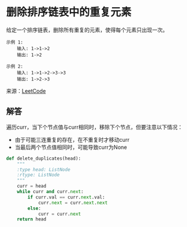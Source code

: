 # 删除排序链表中的重复元素
给定一个排序链表，删除所有重复的元素，使得每个元素只出现一次。

```
示例 1:
    输入: 1->1->2
    输出: 1->2
    
示例 2:
    输入: 1->1->2->3->3
    输出: 1->2->3
```
来源：[LeetCode](https://leetcode-cn.com/problems/remove-duplicates-from-sorted-list)

## 解答
遍历curr，当下个节点值与curr相同时，移除下个节点，但要注意以下情况：
- 由于可能三连重复的存在，在不重复时才移动curr
- 当最后两个节点值相同时，可能导致curr为None
```python
def delete_duplicates(head):
    """
    :type head: ListNode
    :rtype: ListNode
    """
    curr = head
    while curr and curr.next:
        if curr.val == curr.next.val:
            curr.next = curr.next.next
        else:
            curr = curr.next
    return head
```